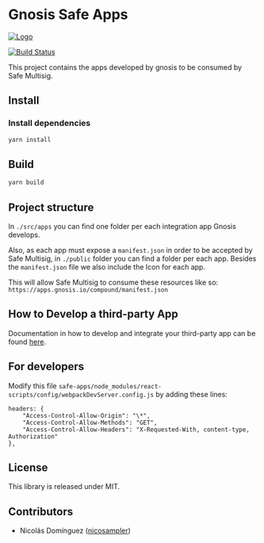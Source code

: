 # Gnosis Safe Apps 

[![Logo](https://raw.githubusercontent.com/gnosis/safe-react-apps/master/assets/logo.png)](https://gnosis.pm/)

[![Build Status](https://travis-ci.org/gnosis/safe-react-apps.svg?branch=master)](https://travis-ci.org/gnosis/pm-contracts)

This project contains the apps developed by gnosis to be consumed by Safe Multisig.


## Install

### Install dependencies

```bash
yarn install
```

## Build

```bash
yarn build
```

## Project structure
In `./src/apps` you can find one folder per each integration app Gnosis develops.

Also, as each app must expose a `manifest.json` in order to be accepted by Safe Multisig, in `./public` folder you can find a folder per each app. Besides the `manifest.json` file we also include the Icon for each app.

This will allow Safe Multisig to consume these resources like so: `https://apps.gnosis.io/compound/manifest.json`

## How to Develop a third-party App

Documentation in how to develop and integrate your third-party app can be found [here](https://docs.gnosis.io/safe/docs/sdks_safe_apps/).

## For developers

Modify this file `safe-apps/node_modules/react-scripts/config/webpackDevServer.config.js` by adding these lines:

```
headers: {
    "Access-Control-Allow-Origin": "\*",
    "Access-Control-Allow-Methods": "GET",
    "Access-Control-Allow-Headers": "X-Requested-With, content-type, Authorization"
},
```


## License

This library is released under MIT.

## Contributors

- Nicolás Domínguez ([nicosampler](https://github.com/nicosampler))